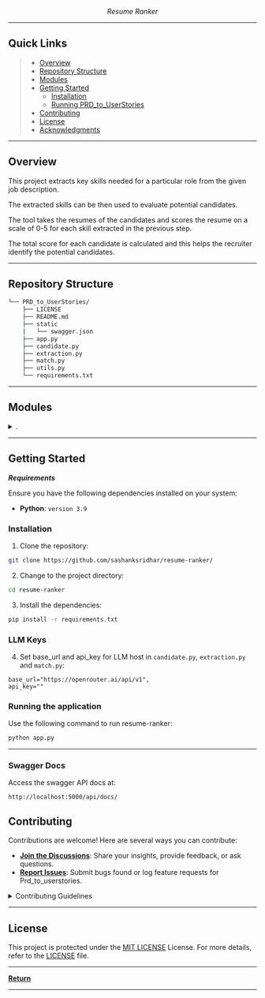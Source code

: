 <p align="center">
    <em>Resume Ranker</em>
</p>

<hr>

##  Quick Links

> - [ Overview](#-overview)
> - [ Repository Structure](#-repository-structure)
> - [ Modules](#-modules)
> - [ Getting Started](#-getting-started)
>   - [ Installation](#-installation)
>   - [ Running PRD_to_UserStories](#-running-PRD_to_UserStories)
> - [ Contributing](#-contributing)
> - [ License](#-license)
> - [ Acknowledgments](#-acknowledgments)

---

##  Overview

This project extracts key skills needed for a particular role from the given job description.

The extracted skills can be then used to evaluate potential candidates.

The tool takes the resumes of the candidates and scores the resume on a scale of 0-5 for each skill extracted in the previous step.

The total score for each candidate is calculated and this helps the recruiter identify the potential candidates.

---


##  Repository Structure

```sh
└── PRD_to_UserStories/
    ├── LICENSE
    ├── README.md
    ├── static
    |   └── swagger.json
    ├── app.py
    ├── candidate.py
    ├── extraction.py
    ├── match.py
    ├── utils.py
    └── requirements.txt
```

---

##  Modules

<details closed><summary>.</summary>

| File                                                                                           | Summary                                                                                                                                                                                                                                                                                                                                                                                                                                                                                                 |
| ---                                                                                            | ---                                                                                                                                                                                                                                                                                                                                                                                                                                                                                                     |
| [feature_user.py](https://github.com/sashanksridhar/resume-ranker/blob/master/candidate.py)   | The `candidate.py` script within the `resume-ranker`repository is primarily intended to use an AI agent to extract the candidate's name from their resume.                                                                                                                                                   |
| [extraction.py](https://github.com/sashanksridhar/resume-ranker/blob/master/extraction.py)   | This script, `extraction.py`, is a component of the `resume-ranker` repository that is responsible for AI agents that extract key skill criteria from a given job description. Also summaries a skill point and identifies the key word to define in the output ranked csv.                                                         |
| [match.py](https://github.com/sashanksridhar/resume-ranker/blob/master/match.py)           | The `match.py`, is the main component of the `resume ranker` repository that has an AI agent that evaluates a resume based on the skill criteria and assigns scores between 0 and 5 for each criteria. |
| [requirements.txt](https://github.com/sashanksridhar/resume-ranker/blob/master/requirements.txt) | This codebase is primarily for ranking resumes based on skills extracted from a job description. The `requirements.txt` file lists dependencies that provide functionalities such as OpenAI SDK, PDF processing, docx processing, and other environment properties.               |
| [app.py](https://github.com/sashanksridhar/resume-ranker/blob/master/app.py)                     | This code in `app.py` serves as the core application interface in the `resume-ranker` repository. It contains the API definitions for the two main functionalities - 1. Extraction of skill criteria 2. Ranking of resumes.                  | [utils.py](https://github.com/sashanksridhar/resume-ranker/blob/master/utils.py)                     | This code in `utils.py` provides file related utilities.  | 

</details>

---

##  Getting Started

***Requirements***

Ensure you have the following dependencies installed on your system:

* **Python**: `version 3.9`

###  Installation

1. Clone the repository:

```sh
git clone https://github.com/sashanksridhar/resume-ranker/
```

2. Change to the project directory:

```sh
cd resume-ranker
```

3. Install the dependencies:

```sh
pip install -r requirements.txt
```
### LLM Keys
4. Set base_url and api_key for LLM host in `candidate.py`, `extraction.py` and `match.py`:
```
base_url="https://openrouter.ai/api/v1",
api_key=""
```
###  Running the application

Use the following command to run resume-ranker:

```sh
python app.py
```
---

### Swagger Docs

Access the swagger API docs at:
```
http://localhost:5000/api/docs/
```


##  Contributing

Contributions are welcome! Here are several ways you can contribute:

- **[Join the Discussions](https://github.com/sashanksridhar/resume-ranker/discussions)**: Share your insights, provide feedback, or ask questions.
- **[Report Issues](https://github.com/sashanksridhar/resume-ranker/issues)**: Submit bugs found or log feature requests for Prd_to_userstories.

<details closed>
    <summary>Contributing Guidelines</summary>

1. **Fork the Repository**: Start by forking the project repository to your GitHub account.
2. **Clone Locally**: Clone the forked repository to your local machine using a Git client.
   ```sh
   git clone hhttps://github.com/sashanksridhar/resume-ranker/
   ```
3. **Create a New Branch**: Always work on a new branch, giving it a descriptive name.
   ```sh
   git checkout -b new-feature-x
   ```
4. **Make Your Changes**: Develop and test your changes locally.
5. **Commit Your Changes**: Commit with a clear message describing your updates.
   ```sh
   git commit -m 'Implemented new feature x.'
   ```
6. **Push to GitHub**: Push the changes to your forked repository.
   ```sh
   git push origin new-feature-x
   ```
7. **Submit a Pull Request**: Create a PR against the original project repository. Clearly describe the changes and their motivations.

Once your PR is reviewed and approved, it will be merged into the main branch.

</details>

---

##  License

This project is protected under the [MIT LICENSE](https://choosealicense.com/licenses) License. For more details, refer to the [LICENSE](https://choosealicense.com/licenses/) file.

---


[**Return**](#-quick-links)

---